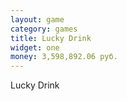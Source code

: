 ```yaml
---
layout: game
category: games
title: Lucky Drink
widget: one
money: 3,598,892.06 руб.
---
```


Lucky Drink
